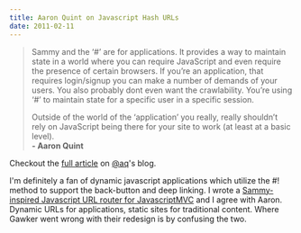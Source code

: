 ```yaml
--- 
title: Aaron Quint on Javascript Hash URLs
date: 2011-02-11
---
```


> Sammy and the ‘#’ are for applications. It provides a way to maintain state in a world where you can require JavaScript and even require the presence of certain browsers. If you’re an application, that requires login/signup you can make a number of demands of your users. You also probably dont even want the crawlability. You’re using ‘#’ to maintain state for a specific user in a specific session.
>
> Outside of the world of the ‘application’ you really, really shouldn’t rely on JavaScript being there for your site to work (at least at a basic level).<br />
> __- Aaron Quint__

Checkout the [full article] on [@aq]'s blog.

I'm definitely a fan of dynamic javascript applications which utilize the #! method to support the back-button and deep linking. I wrote a [Sammy-inspired Javascript URL router for JavascriptMVC] and I agree with Aaron. Dynamic URLs for applications, static sites for traditional content. Where Gawker went wrong with their redesign is by confusing the two.

[full article]: http://www.quirkey.com/blog/2011/02/10/ish/
[@aq]: http://twitter.com/aq
[Sammy-inspired Javascript URL router for JavascriptMVC]: http://secondstory.github.com/secondstoryjs-router/
